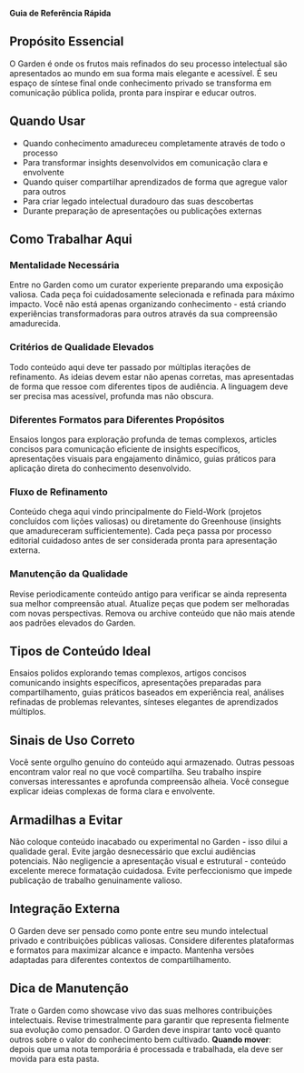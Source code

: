 **Guia de Referência Rápida**

## Propósito Essencial
O Garden é onde os frutos mais refinados do seu processo intelectual são apresentados ao mundo em sua forma mais elegante e acessível. É seu espaço de síntese final onde conhecimento privado se transforma em comunicação pública polida, pronta para inspirar e educar outros.

## Quando Usar
- Quando conhecimento amadureceu completamente através de todo o processo
- Para transformar insights desenvolvidos em comunicação clara e envolvente
- Quando quiser compartilhar aprendizados de forma que agregue valor para outros
- Para criar legado intelectual duradouro das suas descobertas
- Durante preparação de apresentações ou publicações externas

## Como Trabalhar Aqui

### Mentalidade Necessária
Entre no Garden como um curator experiente preparando uma exposição valiosa. Cada peça foi cuidadosamente selecionada e refinada para máximo impacto. Você não está apenas organizando conhecimento - está criando experiências transformadoras para outros através da sua compreensão amadurecida.

### Critérios de Qualidade Elevados
Todo conteúdo aqui deve ter passado por múltiplas iterações de refinamento. As ideias devem estar não apenas corretas, mas apresentadas de forma que ressoe com diferentes tipos de audiência. A linguagem deve ser precisa mas acessível, profunda mas não obscura.

### Diferentes Formatos para Diferentes Propósitos
Ensaios longos para exploração profunda de temas complexos, articles concisos para comunicação eficiente de insights específicos, apresentações visuais para engajamento dinâmico, guias práticos para aplicação direta do conhecimento desenvolvido.

### Fluxo de Refinamento
Conteúdo chega aqui vindo principalmente do Field-Work (projetos concluídos com lições valiosas) ou diretamente do Greenhouse (insights que amadureceram sufficientemente). Cada peça passa por processo editorial cuidadoso antes de ser considerada pronta para apresentação externa.

### Manutenção da Qualidade
Revise periodicamente conteúdo antigo para verificar se ainda representa sua melhor compreensão atual. Atualize peças que podem ser melhoradas com novas perspectivas. Remova ou archive conteúdo que não mais atende aos padrões elevados do Garden.

## Tipos de Conteúdo Ideal
Ensaios polidos explorando temas complexos, artigos concisos comunicando insights específicos, apresentações preparadas para compartilhamento, guias práticos baseados em experiência real, análises refinadas de problemas relevantes, sínteses elegantes de aprendizados múltiplos.

## Sinais de Uso Correto
Você sente orgulho genuíno do conteúdo aqui armazenado. Outras pessoas encontram valor real no que você compartilha. Seu trabalho inspire conversas interessantes e aprofunda compreensão alheia. Você consegue explicar ideias complexas de forma clara e envolvente.

## Armadilhas a Evitar
Não coloque conteúdo inacabado ou experimental no Garden - isso dilui a qualidade geral. Evite jargão desnecessário que exclui audiências potenciais. Não negligencie a apresentação visual e estrutural - conteúdo excelente merece formatação cuidadosa. Evite perfeccionismo que impede publicação de trabalho genuinamente valioso.

## Integração Externa
O Garden deve ser pensado como ponte entre seu mundo intelectual privado e contribuições públicas valiosas. Considere diferentes plataformas e formatos para maximizar alcance e impacto. Mantenha versões adaptadas para diferentes contextos de compartilhamento.

## Dica de Manutenção
Trate o Garden como showcase vivo das suas melhores contribuições intelectuais. Revise trimestralmente para garantir que representa fielmente sua evolução como pensador. O Garden deve inspirar tanto você quanto outros sobre o valor do conhecimento bem cultivado. **Quando mover**: depois que uma nota temporária é processada e trabalhada, ela deve ser movida para esta pasta.